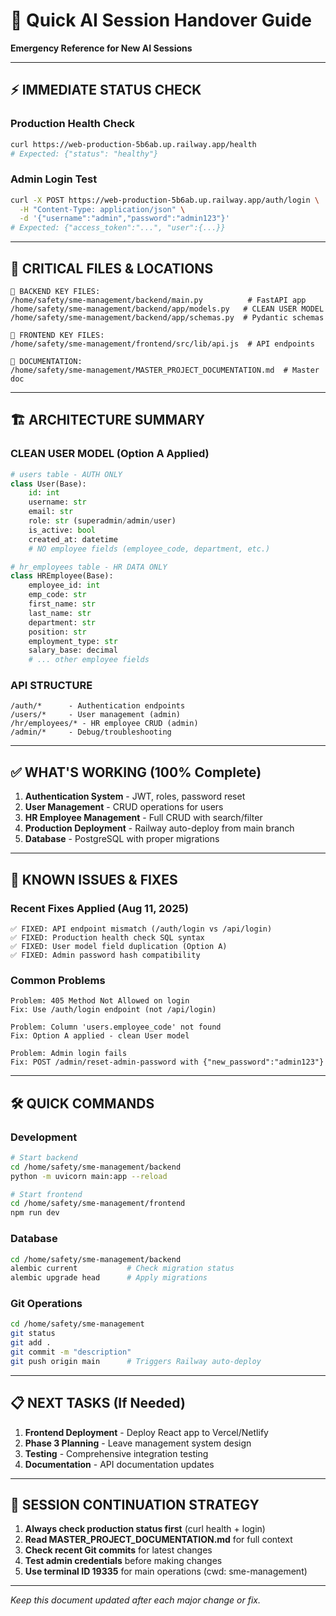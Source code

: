 # 🚀 Quick AI Session Handover Guide
**Emergency Reference for New AI Sessions**

---

## ⚡ **IMMEDIATE STATUS CHECK**

### **Production Health Check**
```bash
curl https://web-production-5b6ab.up.railway.app/health
# Expected: {"status": "healthy"}
```

### **Admin Login Test**
```bash
curl -X POST https://web-production-5b6ab.up.railway.app/auth/login \
  -H "Content-Type: application/json" \
  -d '{"username":"admin","password":"admin123"}'
# Expected: {"access_token":"...", "user":{...}}
```

---

## 🔧 **CRITICAL FILES & LOCATIONS**

```
📂 BACKEND KEY FILES:
/home/safety/sme-management/backend/main.py          # FastAPI app
/home/safety/sme-management/backend/app/models.py   # CLEAN USER MODEL
/home/safety/sme-management/backend/app/schemas.py  # Pydantic schemas

📂 FRONTEND KEY FILES:
/home/safety/sme-management/frontend/src/lib/api.js  # API endpoints

📂 DOCUMENTATION:
/home/safety/sme-management/MASTER_PROJECT_DOCUMENTATION.md  # Master doc
```

---

## 🏗️ **ARCHITECTURE SUMMARY**

### **CLEAN USER MODEL** (Option A Applied)
```python
# users table - AUTH ONLY
class User(Base):
    id: int
    username: str
    email: str  
    role: str (superadmin/admin/user)
    is_active: bool
    created_at: datetime
    # NO employee fields (employee_code, department, etc.)

# hr_employees table - HR DATA ONLY  
class HREmployee(Base):
    employee_id: int
    emp_code: str
    first_name: str
    last_name: str
    department: str
    position: str
    employment_type: str
    salary_base: decimal
    # ... other employee fields
```

### **API STRUCTURE**
```
/auth/*      - Authentication endpoints
/users/*     - User management (admin)
/hr/employees/* - HR employee CRUD (admin)
/admin/*     - Debug/troubleshooting
```

---

## ✅ **WHAT'S WORKING (100% Complete)**

1. **Authentication System** - JWT, roles, password reset
2. **User Management** - CRUD operations for users  
3. **HR Employee Management** - Full CRUD with search/filter
4. **Production Deployment** - Railway auto-deploy from main branch
5. **Database** - PostgreSQL with proper migrations

---

## 🚨 **KNOWN ISSUES & FIXES**

### **Recent Fixes Applied (Aug 11, 2025)**
```
✅ FIXED: API endpoint mismatch (/auth/login vs /api/login)
✅ FIXED: Production health check SQL syntax  
✅ FIXED: User model field duplication (Option A)
✅ FIXED: Admin password hash compatibility
```

### **Common Problems**
```
Problem: 405 Method Not Allowed on login
Fix: Use /auth/login endpoint (not /api/login)

Problem: Column 'users.employee_code' not found
Fix: Option A applied - clean User model

Problem: Admin login fails
Fix: POST /admin/reset-admin-password with {"new_password":"admin123"}
```

---

## 🛠️ **QUICK COMMANDS**

### **Development**
```bash
# Start backend
cd /home/safety/sme-management/backend
python -m uvicorn main:app --reload

# Start frontend  
cd /home/safety/sme-management/frontend
npm run dev
```

### **Database**
```bash
cd /home/safety/sme-management/backend
alembic current           # Check migration status
alembic upgrade head      # Apply migrations
```

### **Git Operations**
```bash
cd /home/safety/sme-management
git status
git add .
git commit -m "description"  
git push origin main      # Triggers Railway auto-deploy
```

---

## 📋 **NEXT TASKS (If Needed)**

1. **Frontend Deployment** - Deploy React app to Vercel/Netlify
2. **Phase 3 Planning** - Leave management system design
3. **Testing** - Comprehensive integration testing
4. **Documentation** - API documentation updates

---

## 🎯 **SESSION CONTINUATION STRATEGY**

1. **Always check production status first** (curl health + login)
2. **Read MASTER_PROJECT_DOCUMENTATION.md** for full context
3. **Check recent Git commits** for latest changes
4. **Test admin credentials** before making changes
5. **Use terminal ID 19335** for main operations (cwd: sme-management)

---

*Keep this document updated after each major change or fix.*
